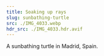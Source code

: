 ```yaml
---
title: Soaking up rays
slug: sunbathing-turtle
src: ./IMG_4033.webp
hdr_src: ./IMG_4033.hdr.avif
---
```


A sunbathing turtle in Madrid, Spain.
